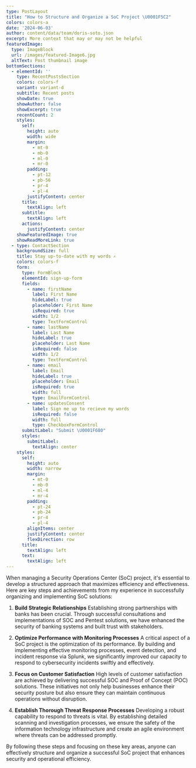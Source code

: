 ```yaml
---
type: PostLayout
title: "How to Structure and Organize a SoC Project \U0001F5C2️"
colors: colors-a
date: '2024-06-03'
author: content/data/team/doris-soto.json
excerpt: More context that may or may not be helpful
featuredImage:
  type: ImageBlock
  url: /images/featured-Image6.jpg
  altText: Post thumbnail image
bottomSections:
  - elementId: ''
    type: RecentPostsSection
    colors: colors-f
    variant: variant-d
    subtitle: Recent posts
    showDate: true
    showAuthor: false
    showExcerpt: true
    recentCount: 2
    styles:
      self:
        height: auto
        width: wide
        margin:
          - mt-0
          - mb-0
          - ml-0
          - mr-0
        padding:
          - pt-12
          - pb-56
          - pr-4
          - pl-4
        justifyContent: center
      title:
        textAlign: left
      subtitle:
        textAlign: left
      actions:
        justifyContent: center
    showFeaturedImage: true
    showReadMoreLink: true
  - type: ContactSection
    backgroundSize: full
    title: Stay up-to-date with my words ✍️
    colors: colors-f
    form:
      type: FormBlock
      elementId: sign-up-form
      fields:
        - name: firstName
          label: First Name
          hideLabel: true
          placeholder: First Name
          isRequired: true
          width: 1/2
          type: TextFormControl
        - name: lastName
          label: Last Name
          hideLabel: true
          placeholder: Last Name
          isRequired: false
          width: 1/2
          type: TextFormControl
        - name: email
          label: Email
          hideLabel: true
          placeholder: Email
          isRequired: true
          width: full
          type: EmailFormControl
        - name: updatesConsent
          label: Sign me up to recieve my words
          isRequired: false
          width: full
          type: CheckboxFormControl
      submitLabel: "Submit \U0001F680"
      styles:
        submitLabel:
          textAlign: center
    styles:
      self:
        height: auto
        width: narrow
        margin:
          - mt-0
          - mb-0
          - ml-4
          - mr-4
        padding:
          - pt-24
          - pb-24
          - pr-4
          - pl-4
        alignItems: center
        justifyContent: center
        flexDirection: row
      title:
        textAlign: left
      text:
        textAlign: left
---
```

When managing a Security Operations Center (SoC) project, it's essential to develop a structured approach that maximizes efficiency and effectiveness. Here are key steps and achievements from my experience in successfully organizing and implementing SoC solutions:

1.  **Build Strategic Relationships**
    Establishing strong partnerships with banks has been crucial. Through successful consultations and implementations of SOC and Pentest solutions, we have enhanced the security of banking systems and built trust with stakeholders.

2.  **Optimize Performance with Monitoring Processes**
    A critical aspect of a SoC project is the optimization of its performance. By building and implementing effective monitoring processes, event detection, and incident response via Splunk, we significantly improved our capacity to respond to cybersecurity incidents swiftly and effectively.

3.  **Focus on Customer Satisfaction**
    High levels of customer satisfaction are achieved by delivering successful SOC and Proof of Concept (POC) solutions. These initiatives not only help businesses enhance their security posture but also ensure they can maintain continuous operations without disruption.

4.  **Establish Thorough Threat Response Processes**
    Developing a robust capability to respond to threats is vital. By establishing detailed scanning and investigation processes, we ensure the safety of the information technology infrastructure and create an agile environment where threats can be addressed promptly.

By following these steps and focusing on these key areas, anyone can effectively structure and organize a successful SoC project that enhances security and operational efficiency.
